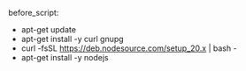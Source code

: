 before_script:
  - apt-get update
  - apt-get install -y curl gnupg
  - curl -fsSL https://deb.nodesource.com/setup_20.x | bash -
  - apt-get install -y nodejs